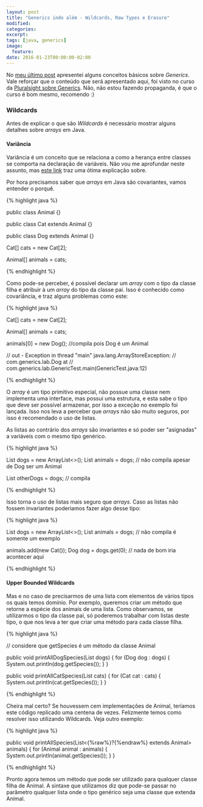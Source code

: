 ```yaml
---
layout: post
title: "Generics indo além - Wildcards, Raw Types e Erasure"
modified:
categories: 
excerpt:
tags: [java, generics]
image:
  feature:
date: 2016-01-23T00:00:00-02:00
---
```


No [meu último post](http://rbittencourt.com/introducao-a-generics/) apresentei alguns conceitos básicos sobre *Generics*. Vale reforçar que o conteúdo que será apresentado aqui, foi visto no curso da [Pluralsight sobre Generics](https://app.pluralsight.com/library/courses/java-generics/table-of-contents). Não, não estou fazendo propaganda, é que o curso é bom mesmo, recomendo :)

### Wildcards

Antes de explicar o que são *Wildcards* é necessário mostrar alguns detalhes sobre *arrays* em Java. 

#### Variância

Variância é um conceito que se relaciona a como a herança entre classes se comporta na declaração de variáveis. Não vou me aprofundar neste assunto, mas [este link](http://sergiotaborda.javabuilding.com/2015/04/variancia/) traz uma ótima explicação sobre. 

Por hora precisamos saber que *arrays* em Java são covariantes, vamos entender o porquê. 

{% highlight java %}

public class Animal {}

public class Cat extends Animal {}

public class Dog extends Animal {}


Cat[] cats = new Cat[2];
		
Animal[] animals = cats;

{% endhighlight %}

Como pode-se perceber, é possível declarar um *array* com o tipo da classe filha e atribuir à um *array* do tipo da classe pai. Isso é conhecido como covariância, e traz alguns problemas como este:

{% highlight java %}

Cat[] cats = new Cat[2];
		
Animal[] animals = cats;
		
animals[0] = new Dog(); //compila pois Dog é um Animal
		
// out - Exception in thread "main" java.lang.ArrayStoreException:
// com.generics.lab.Dog at 
// com.generics.lab.GenericTest.main(GenericTest.java:12)

{% endhighlight %}

O *array* é um tipo primitivo especial, não possue uma classe nem implementa uma interface, mas possui uma estrutura, e esta sabe o tipo que deve ser possível armazenar, por isso a exceção no exemplo foi lançada. Isso nos leva a perceber que *arrays* não são muito seguros, por isso é recomendado o uso de listas. 

As listas ao contrário dos *arrays* são invariantes e só poder ser "asignadas" a variáveis com o mesmo tipo genérico.

{% highlight java %}

List<Dog> dogs = new ArrayList<>();
List<Animal> animals = dogs; // não compila apesar de Dog ser um Animal
		
List<Dog> otherDogs = dogs; // compila

{% endhighlight %}

Isso torna o uso de listas mais seguro que *arrays*. Caso as listas não fossem invariantes poderiamos fazer algo desse tipo:

{% highlight java %}

List<Dog> dogs = new ArrayList<>();
List<Animal> animals = dogs; // não compila é somente um exemplo
		
animals.add(new Cat());
Dog dog = dogs.get(0); // nada de bom iria acontecer aqui

{% endhighlight %}

#### Upper Bounded Wildcards

Mas e no caso de precisarmos de uma lista com elementos de vários tipos os quais temos domínio. Por exemplo, queremos criar um método que retorne a espécie dos animais de uma lista. Como observamos, se utilizarmos o tipo da classe pai, só poderemos trabalhar com listas deste tipo, o que nos leva a ter que criar uma método para cada classe filha.

{% highlight java %}

// considere que getSpecies é um método da classe Animal

public void printAllDogSpecies(List<Dog> dogs) {
   for (Dog dog : dogs) {
      System.out.println(dog.getSpecies());
   }
}

public void printAllCatSpecies(List<Cat> cats) {
   for (Cat cat : cats) {
      System.out.println(cat.getSpecies());
   }
}

{% endhighlight %}

Cheira mal certo? Se houvessem cem implementações de Animal, teríamos este código replicado uma centena de vezes. Felizmente temos como resolver isso utilizando Wildcards. Veja outro exemplo:

{% highlight java %}

public void printAllSpecies(List<{%raw%}?{%endraw%} extends Animal> animals) {
   for (Animal animal : animals) {
      System.out.println(animal.getSpecies());
   }
}

{% endhighlight %}

Pronto agora temos um método que pode ser utilizado para qualquer classe filha de Animal. A sintaxe que utilizamos diz que pode-se passar no parâmetro qualquer lista onde o tipo genérico seja uma classe que extenda Animal.
